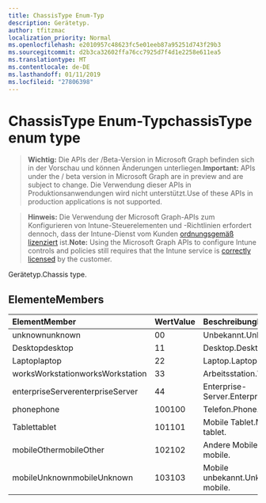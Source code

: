 ```yaml
---
title: ChassisType Enum-Typ
description: Gerätetyp.
author: tfitzmac
localization_priority: Normal
ms.openlocfilehash: e2010957c48623fc5e01eeb87a95251d743f29b3
ms.sourcegitcommit: d2b3ca32602ffa76cc7925d7f4d1e2258e611ea5
ms.translationtype: MT
ms.contentlocale: de-DE
ms.lasthandoff: 01/11/2019
ms.locfileid: "27806398"
---
```

# <a name="chassistype-enum-type"></a><span data-ttu-id="1d082-103">ChassisType Enum-Typ</span><span class="sxs-lookup"><span data-stu-id="1d082-103">chassisType enum type</span></span>

> <span data-ttu-id="1d082-104">**Wichtig:** Die APIs der /Beta-Version in Microsoft Graph befinden sich in der Vorschau und können Änderungen unterliegen.</span><span class="sxs-lookup"><span data-stu-id="1d082-104">**Important:** APIs under the / beta version in Microsoft Graph are in preview and are subject to change.</span></span> <span data-ttu-id="1d082-105">Die Verwendung dieser APIs in Produktionsanwendungen wird nicht unterstützt.</span><span class="sxs-lookup"><span data-stu-id="1d082-105">Use of these APIs in production applications is not supported.</span></span>

> <span data-ttu-id="1d082-106">**Hinweis:** Die Verwendung der Microsoft Graph-APIs zum Konfigurieren von Intune-Steuerelementen und -Richtlinien erfordert dennoch, dass der Intune-Dienst vom Kunden [ordnungsgemäß lizenziert](https://go.microsoft.com/fwlink/?linkid=839381) ist.</span><span class="sxs-lookup"><span data-stu-id="1d082-106">**Note:** Using the Microsoft Graph APIs to configure Intune controls and policies still requires that the Intune service is [correctly licensed](https://go.microsoft.com/fwlink/?linkid=839381) by the customer.</span></span>

<span data-ttu-id="1d082-107">Gerätetyp.</span><span class="sxs-lookup"><span data-stu-id="1d082-107">Chassis type.</span></span>
## <a name="members"></a><span data-ttu-id="1d082-108">Elemente</span><span class="sxs-lookup"><span data-stu-id="1d082-108">Members</span></span>
|<span data-ttu-id="1d082-109">Element</span><span class="sxs-lookup"><span data-stu-id="1d082-109">Member</span></span>|<span data-ttu-id="1d082-110">Wert</span><span class="sxs-lookup"><span data-stu-id="1d082-110">Value</span></span>|<span data-ttu-id="1d082-111">Beschreibung</span><span class="sxs-lookup"><span data-stu-id="1d082-111">Description</span></span>|
|:---|:---|:---|
|<span data-ttu-id="1d082-112">unknown</span><span class="sxs-lookup"><span data-stu-id="1d082-112">unknown</span></span>|<span data-ttu-id="1d082-113">0</span><span class="sxs-lookup"><span data-stu-id="1d082-113">0</span></span>|<span data-ttu-id="1d082-114">Unbekannt.</span><span class="sxs-lookup"><span data-stu-id="1d082-114">Unknown.</span></span>|
|<span data-ttu-id="1d082-115">Desktop</span><span class="sxs-lookup"><span data-stu-id="1d082-115">desktop</span></span>|<span data-ttu-id="1d082-116">1</span><span class="sxs-lookup"><span data-stu-id="1d082-116">1</span></span>|<span data-ttu-id="1d082-117">Desktop.</span><span class="sxs-lookup"><span data-stu-id="1d082-117">Desktop.</span></span>|
|<span data-ttu-id="1d082-118">Laptop</span><span class="sxs-lookup"><span data-stu-id="1d082-118">laptop</span></span>|<span data-ttu-id="1d082-119">2</span><span class="sxs-lookup"><span data-stu-id="1d082-119">2</span></span>|<span data-ttu-id="1d082-120">Laptop.</span><span class="sxs-lookup"><span data-stu-id="1d082-120">Laptop.</span></span>|
|<span data-ttu-id="1d082-121">worksWorkstation</span><span class="sxs-lookup"><span data-stu-id="1d082-121">worksWorkstation</span></span>|<span data-ttu-id="1d082-122">3</span><span class="sxs-lookup"><span data-stu-id="1d082-122">3</span></span>|<span data-ttu-id="1d082-123">Arbeitsstation.</span><span class="sxs-lookup"><span data-stu-id="1d082-123">Workstation.</span></span>|
|<span data-ttu-id="1d082-124">enterpriseServer</span><span class="sxs-lookup"><span data-stu-id="1d082-124">enterpriseServer</span></span>|<span data-ttu-id="1d082-125">4</span><span class="sxs-lookup"><span data-stu-id="1d082-125">4</span></span>|<span data-ttu-id="1d082-126">Enterprise-Server.</span><span class="sxs-lookup"><span data-stu-id="1d082-126">Enterprise server.</span></span>|
|<span data-ttu-id="1d082-127">phone</span><span class="sxs-lookup"><span data-stu-id="1d082-127">phone</span></span>|<span data-ttu-id="1d082-128">100</span><span class="sxs-lookup"><span data-stu-id="1d082-128">100</span></span>|<span data-ttu-id="1d082-129">Telefon.</span><span class="sxs-lookup"><span data-stu-id="1d082-129">Phone.</span></span>|
|<span data-ttu-id="1d082-130">Tablet</span><span class="sxs-lookup"><span data-stu-id="1d082-130">tablet</span></span>|<span data-ttu-id="1d082-131">101</span><span class="sxs-lookup"><span data-stu-id="1d082-131">101</span></span>|<span data-ttu-id="1d082-132">Mobile Tablet.</span><span class="sxs-lookup"><span data-stu-id="1d082-132">Mobile tablet.</span></span>|
|<span data-ttu-id="1d082-133">mobileOther</span><span class="sxs-lookup"><span data-stu-id="1d082-133">mobileOther</span></span>|<span data-ttu-id="1d082-134">102</span><span class="sxs-lookup"><span data-stu-id="1d082-134">102</span></span>|<span data-ttu-id="1d082-135">Andere Mobile.</span><span class="sxs-lookup"><span data-stu-id="1d082-135">Other mobile.</span></span>|
|<span data-ttu-id="1d082-136">mobileUnknown</span><span class="sxs-lookup"><span data-stu-id="1d082-136">mobileUnknown</span></span>|<span data-ttu-id="1d082-137">103</span><span class="sxs-lookup"><span data-stu-id="1d082-137">103</span></span>|<span data-ttu-id="1d082-138">Mobile unbekannt.</span><span class="sxs-lookup"><span data-stu-id="1d082-138">Unknown mobile.</span></span>|





